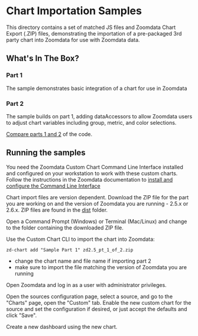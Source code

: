 # Chart Importation Samples

This directory contains a set of matched JS files and Zoomdata Chart Export (.ZIP) files, demonstrating the importation of a pre-packaged 3rd party chart into Zoomdata for use with Zoomdata data.

## What's In The Box?

### Part 1
The sample demonstrates basic integration of a chart for use in Zoomdata

### Part 2
The sample builds on part 1, adding dataAccessors to allow Zoomdata users to adjust chart variables including group, metric, and color selections.

[Compare parts 1 and 2](https://www.diffchecker.com/bTd80JTU) of the code. 

## Running the samples
You need the Zoomdata Custom Chart Command Line Interface installed and configured on your workstation to work with these custom charts.  Follow the instructions in the Zoomdata documentation to [install and configure the Command Line Interface](https://www.zoomdata.com/docs/2.6/custom-chart-cli.html)

Chart import files are version dependent.  Download the ZIP file for the part you are working on and the version of Zoomdata you are running - 2.5.x or 2.6.x.
ZIP files are found in the [dist](./dist) folder. 

Open a Command Prompt (Windows) or Terminal (Mac/Linux) and change to the folder containing the downloaded ZIP file.

Use the Custom Chart CLI to import the chart into Zoomdata:

`zd-chart add "Sample Part 1" zd2.5_pt_1_of_2.zip`

* change the chart name and file name if importing part 2
* make sure to import the file matching the version of Zoomdata you are running

Open Zoomdata and log in as a user with administrator privileges.  

Open the sources configuration page, select a source, and go to the "Charts" page, open the "Custom" tab. Enable the new
custom chart for the source and set the configuration if desired, or just accept the defaults and click "Save".

Create a new dashboard using the new chart.
